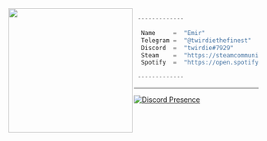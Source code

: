 <img align="left" src="https://i.imgur.com/bnMGJ6N.gif)" width="250" /> 

```python
 -------------

  Name     =  "Emir"
  Telegram =  "@twirdiethefinest"
  Discord  =  "twirdie#7929"
  Steam    =  "https://steamcommunity.com/id/twirdie1337/"
  Spotify  =  "https://open.spotify.com/user/313u5j33pelowrb2jmrpep2dwora"

 -------------
```
 -------------
  [![Discord Presence](https://lanyard.cnrad.dev/api/977290147504746569)](https://discord.com/users/977290147504746569)
